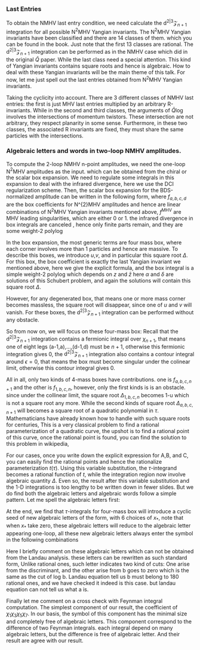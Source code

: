 ### Last Entries



To obtain the NMHV last entry condition, we need calculate the $\mathrm{d}^{2\vert 3} \mathcal{Z}_{n+1}$ integration for all possible N$^{2}$MHV Yangian invariants. The N$^{2}$MHV Yangian invariants have been classified and there are 14 classes of them. which you can be found in the book. Just note that the first 13 classes are rational. The d$^{2|3}\mathcal{Z}_{n+1}$ integration can be performed as in the NMHV case which did in the original $\bar{Q}$ paper. While the last class need a special attention. This kind of Yangian invariants contains square roots and hence is algebraic. How to deal with these Yangian invariants will be the main theme of this talk. For now, let me just spell out the last entries obtained from N$^{2}$MHV Yangian invariants. 

Taking the cyclicity into account. There are 3 different classes of NMHV last entries: the first is just  MHV last entries multiplied by an arbitrary R-invariants. While in the second and third classes, the arguments of  $\bar{Q}\log$ involves the intersections of momentum twistors. These intersection are not arbitrary, they respect planarity in some sense. Furthermore, in these two classes, the associated R invariants are fixed, they must share the same particles with the intersections. 

### Algebraic letters and words in two-loop NMHV amplitudes.



 To compute the 2-loop NMHV n-point amplitudes, we need  the one-loop N$^{2}$MHV amplitudes as the input. which can be obtained from the chiral or the scalar box expansion. We need to regulate some integrals in this expansion to deal with the infrared divergence, here we use the DCI regularization scheme. Then, the scalar box expansion for the BDS-normalized amplitude can be written in the following form, where $f_{a,b,c,d}$ are the box coefficients for N^{2}MHV amplitudes and hence  are linear combinations of N$^{2}$MHV Yangian invariants mentioned above, $f^{\text{MHV}}$ are MHV leading singularities, which are either 0 or 1. the infrared divergence in box integrals are canceled , hence only finite parts remain, and they are some weight-2 polylog

In the box expansion, the most generic terms are four mass box, where each corner involves more than 1 particles and hence are massive. To describe this boxes, we introduce $u$,$v$, and in particular this square root $\Delta$. For this box, the box coefficient is exactly the last Yangian invariant we mentioned above, here  we give the explicit formula, and the box integral is a simple weight-2 polylog which depends on $z$ and $\bar{z}$  here $\alpha$ and $\delta$ are solutions of this Schubert problem, and again the solutions will contain  this square root $\Delta$. 

However, for any degenerated box, that means one or more mass corner becomes massless, the square root will disappear, since one of $u$ and $v$ will vanish. For these boxes, the $\mathrm{d}^{2\vert 3}\mathcal{Z}_{n+1}$ integration can be performed without any obstacle. 

So from now on, we will focus on these four-mass box: Recall that the $\mathrm{d}^{2\vert 3}\mathcal{Z}_{n+1}$ integration contains a fermionic integral over $\chi_{n+1}$, that means one of eight legs (a-1,a),...,(d-1,d) must be $n{+}1$, otherwise this fermionic integration gives 0, the   $\mathrm{d}^{2\vert 3}\mathcal{Z}_{n+1}$ integration also contains a contour integral around $\epsilon=0$, that means the box must become singular under the colinear limit, otherwise this contour integral gives 0. 

All in all, only two kinds of 4-mass boxes have contributions. one is $f_{a,b,c,n+1}$ and the other is $f_{1,b,c,n}$, however, only the first kinds is is an obstacle. since under the collinear limit, the square root $\Delta_{1,b,c,n}$ becomes 1-u which is not a square root any more. While the second kinds of square root $\Delta_{a,b,c,n+1}$ will becomes a square root of a quadratic polynomial in $\tau$. Mathematicians have already known how to handle with such square roots for centuries,  This is a very classical problem to find a rational parameterization of a quadratic curve, the upshot is to find a rational point of this curve, once the rational point is found, you can find the solution to this problem in wikipedia,  

For our cases, once you write down the explicit expression for A,B, and C, you can easily find the rational points and hence the rationalize parameterization $t(\tau)$. Using this variable substitution, the $\tau$-integrand becomes a rational function of $t$, while the integration region now involve algebraic quantity $\Delta$. Even so, the result after this variable substitution and the 1-D integrations is too lengthy to be written down in fewer slides. But we do find both the algebraic letters and algebraic words follow a simple pattern. Let me spell the algebraic letters first:

At the end, we find that $\tau$-integrals for four-mass box will introduce a cyclic seed of new algebraic letters of the form, with 6 choices of $x_{\ast}$, note that when $x_{\ast}$ take zero, these algebraic letters will reduce to the algebraic letter appearing one-loop, all these new algebraic letters always enter the symbol in the following combinations

Here I briefly comment on these algebraic letters which can not be obtained from the Landau analysis. these letters can be rewritten as such standard form, Unlike rational ones, such letter indicates two kind of cuts: One arise from the discriminant, and the other arise from b goes to zero which is the same as the cut of log b. Landau equation tell us b must belong to 180 rational ones, and we have checked it indeed is this case. but  landau equation can not tell us what a is.



Finally let me comment on a cross check with Feynman integral computation. The simplest component of our result, the coefficient of $\chi_{1}\chi_{3}\chi_{5}\chi_{7}$. In our basis, the symbol  of this component has the minimal size and completely free of algebraic letters. This component correspond to the difference of two Feynman integrals.  each integral  depend on many algebraic letters, but the difference is free of algebraic letter. And their result are agree with our result.
